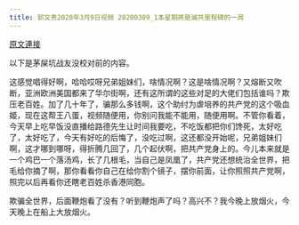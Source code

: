 ```yaml
---
title: 郭文贵2020年3月9日视频 20200309_1本星期將是滅共里程碑的一周
---
```


[原文連接](https://gnews.org/ThreadView/53479267)

以下是茅屎坑战友没校对前的内容。


这感觉唱得好啊，哈哈哎呀兄弟姐妹们，啥情况啊？这是啥情况啊？又熔断又吹断，亚洲欧洲美国都来了华尔街啊，还有这所谓的这些对足的大佬们包括谁吗？欺压老百姓。加了几十年了，骗那么多钱啊，这个助纣为虐培养的共产党的这个吸血姬，现在这帮王八蛋，视频随便用，你别问我能不能用，随便用啊。不管你看着，今天早上吃早饭没直播给路德先生让时间我要吃，不吃饭都把你们馋死，太好吃了，太好吃了，今天有好吃的后悔了，没吃过啊，这还都没开始呢，兄弟姐妹们啊，这才哪到哪呀，得折腾几回了，几个起伏啊，把共产党身上的。今儿本来就是一个鸡巴一个落汤鸡，长了几根毛，当自己是凤凰了，共产党还想统治全世界，把毛给你摘了啊，那你看看你自己在给你割个镜子，摆你前面，让你照照共产党啊，照完以后再看你还瞎老百姓杀香港同胞。

  欺骗全世界，后面鞭炮看了没有？听到鞭炮声了吗？高兴不？我今晚上放烟火，今天晚上在船上大放烟火。
